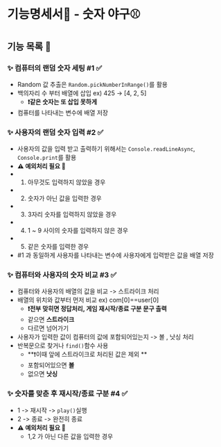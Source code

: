 # 기능명세서📜 - 숫자 야구⚾️

## 기능 목록 📄

### ✨ 컴퓨터의 랜덤 숫자 세팅 #1 ✅
 - Random 값 추출은 `Random.pickNumberInRange()`를 활용
 - 백의자리 수 부터 배열에 삽입 ex) 425 -> [4, 2, 5] 
    - **❗️같은 숫자는 또 삽입 못하게** 
 - 컴퓨터를 나타내는 변수에 배열 저장 
### ✨ 사용자의 랜덤 숫자 입력 #2 ✅
 - 사용자의 값을 입력 받고 출력하기 위해서는 `Console.readLineAsync`, `Console.print`를 활용
 - **⚠️ 예외처리 필요 🚧**
  - 1. 아무것도 입력하지 않았을 경우
  - 2. 숫자가 아닌 값을 입력한 경우
  - 3. 3자리 숫자를 입력하지 않았을 경우
  - 4. 1 ~ 9 사이의 숫자를 입력하지 않은 경우
  - 5. 같은 숫자를 입력한 경우 
 - #1 과 동일하게 사용자를 나타내는 변수에 사용자에게 입력받은 값을 배열 저장
### ✨ 컴퓨터와 사용자의 숫자 비교 #3 ✅
 - 컴퓨터와 사용자의 배열의 값을 비교 -> 스트라이크 처리
 - 배열의 위치와 값부터 먼저 비교 ex) com[0]==user[0]
   - **❗️전부 맞히면 정답처리, 게임 재시작/종료 구분 문구 출력**
   - 같으면 **스트라이크**
   - 다르면 넘어가기
 - 사용자가 입력한 값이 컴퓨터의 값에 포함되어있는지 -> 볼 , 낫싱 처리
 - 반복문으로 찾거나 `find()`함수 사용
   - **❗️이때 앞에 스트라이크로 처리된 값은 제외 **
   - 포함되어있으면 **볼** 
   - 없으면 **낫싱**
### ✨ 숫자를 맞춘 후 재시작/종료 구분 #4 ✅
- 1 -> 재시작 -> `play()`실행
- 2 -> 종료 -> 완전히 종료
- **⚠️ 예외처리 필요 🚧**
  - 1,2 가 아닌 다른 값을 입력한 경우